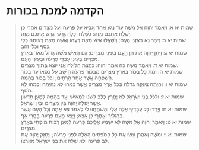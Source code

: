 # הקדמה למכת בכורות

> שמות יא א: וַיֹּאמֶר יְהוָה אֶל מֹשֶׁה עוֹד נֶגַע אֶחָד אָבִיא עַל פַּרְעֹה וְעַל מִצְרַיִם אַחֲרֵי כֵן יְשַׁלַּח אֶתְכֶם מִזֶּה:  כְּשַׁלְּחוֹ כָּלָה גָּרֵשׁ יְגָרֵשׁ אֶתְכֶם מִזֶּה.  
> שמות יא ב: דַּבֶּר נָא בְּאָזְנֵי הָעָם; וְיִשְׁאֲלוּ אִישׁ מֵאֵת רֵעֵהוּ וְאִשָּׁה מֵאֵת רְעוּתָהּ כְּלֵי כֶסֶף וּכְלֵי זָהָב.  
> שמות יא ג: וַיִּתֵּן יְהוָה אֶת חֵן הָעָם בְּעֵינֵי מִצְרָיִם; גַּם הָאִישׁ מֹשֶׁה גָּדוֹל מְאֹד בְּאֶרֶץ מִצְרַיִם בְּעֵינֵי עַבְדֵי פַרְעֹה וּבְעֵינֵי הָעָם.  
> שמות יא ד: וַיֹּאמֶר מֹשֶׁה כֹּה אָמַר יְהוָה:  כַּחֲצֹת הַלַּיְלָה אֲנִי יוֹצֵא בְּתוֹךְ מִצְרָיִם.  
> שמות יא ה: וּמֵת כָּל בְּכוֹר בְּאֶרֶץ מִצְרַיִם מִבְּכוֹר פַּרְעֹה הַיֹּשֵׁב עַל כִּסְאוֹ עַד בְּכוֹר הַשִּׁפְחָה אֲשֶׁר אַחַר הָרֵחָיִם; וְכֹל בְּכוֹר בְּהֵמָה.  
> שמות יא ו: וְהָיְתָה צְעָקָה גְדֹלָה בְּכָל אֶרֶץ מִצְרָיִם אֲשֶׁר כָּמֹהוּ לֹא נִהְיָתָה וְכָמֹהוּ לֹא תֹסִף.  
> שמות יא ז: וּלְכֹל בְּנֵי יִשְׂרָאֵל לֹא יֶחֱרַץ כֶּלֶב לְשֹׁנוֹ לְמֵאִישׁ וְעַד בְּהֵמָה לְמַעַן תֵּדְעוּן אֲשֶׁר יַפְלֶה יְהוָה בֵּין מִצְרַיִם וּבֵין יִשְׂרָאֵל.  
> שמות יא ח: וְיָרְדוּ כָל עֲבָדֶיךָ אֵלֶּה אֵלַי וְהִשְׁתַּחֲווּ לִי לֵאמֹר צֵא אַתָּה וְכָל הָעָם אֲשֶׁר בְּרַגְלֶיךָ וְאַחֲרֵי כֵן אֵצֵא; וַיֵּצֵא מֵעִם פַּרְעֹה בָּחֳרִי אָף.  
> שמות יא ט: וַיֹּאמֶר יְהוָה אֶל מֹשֶׁה לֹא יִשְׁמַע אֲלֵיכֶם פַּרְעֹה לְמַעַן רְבוֹת מוֹפְתַי בְּאֶרֶץ מִצְרָיִם.  
> שמות יא י: וּמֹשֶׁה וְאַהֲרֹן עָשׂוּ אֶת כָּל הַמֹּפְתִים הָאֵלֶּה לִפְנֵי פַרְעֹה; וַיְחַזֵּק יְהוָה אֶת לֵב פַּרְעֹה וְלֹא שִׁלַּח אֶת בְּנֵי יִשְׂרָאֵל מֵאַרְצוֹ.   
 

